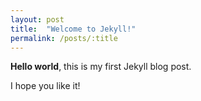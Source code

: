 ```yaml
---
layout: post
title:  "Welcome to Jekyll!"
permalink: /posts/:title
---
```


**Hello world**, this is my first Jekyll blog post.

I hope you like it!
